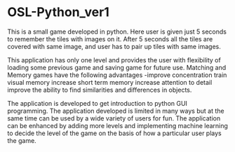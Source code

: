 # OSL-Python_ver1

This is a small game developed in python. Here user is given just 5 seconds to remember the tiles with images on it. After 5 seconds all the tiles
are covered with same image, and user has to pair up tiles with same images.

This application has only one level and provides the user with flexibility of loading some previous game and saving game for future use.
Matching and Memory games have the following advantages -improve concentration train visual memory increase short term memory increase attention to detail
improve the ability to find similarities and differences in objects.


The application is developed to get introduction to python GUI programming. The
application developed is limited in many ways but at the same time can be used by a wide
variety of users for fun. The application can be enhanced by adding more levels and
implementing machine learning to decide the level of the game on the basis of how a
particular user plays the game.
